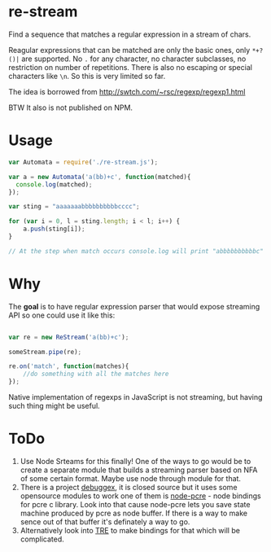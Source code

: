 re-stream
=========

Find a sequence that matches a regular expression in a stream of chars.

Reagular expressions that can be matched are only the basic ones, only `*+?()|` are supported.
No `.` for any character, no character subclasses, no restriction on number of repetitions. There is also no 
escaping or special characters like `\n`. So this is very limited so far.   

The idea is borrowed from http://swtch.com/~rsc/regexp/regexp1.html

BTW It also is not published on NPM.

Usage
=====

```javascript
var Automata = require('./re-stream.js');

var a = new Automata('a(bb)+c', function(matched){ 
  console.log(matched);
});

var sting = "aaaaaaabbbbbbbbbbcccc";

for (var i = 0, l = sting.length; i < l; i++) {
	a.push(sting[i]);
}

// At the step when match occurs console.log will print "abbbbbbbbbbc"

```

Why
===

The __goal__ is to have regular expression parser that would expose streaming API so one could use it like this:
```javascript

var re = new ReStream('a(bb)+c');

someStream.pipe(re);

re.on('match', function(matches){
	//do something with all the matches here 
});
```
Native implementation of regexps in JavaScript is not streaming, but having such thing might be useful.

ToDo
====

1. Use Node Srteams for this finally! One of the ways to go would be to create a separate module that builds a streaming parser based on NFA of some certain format. Maybe use node through module for that.
2. There is a project [debuggex](http://www.debuggex.com), it is closed source but it uses some opensource modules to work one of them is [node-pcre](http://npmjs.org/package/node-pcre) - node bindings for pcre c library. Look into that cause node-pcre lets you save state machine produced by pcre as node buffer. If there is a way to make sence out of that buffer it's definately a way to go.
3. Alternatively look into [TRE](http://laurikari.net/tre/) to make bindings for that which will be complicated.

